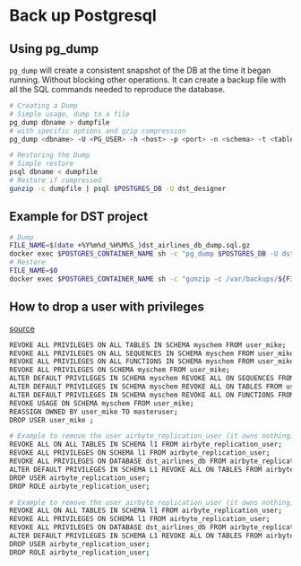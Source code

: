 # Back up Postgresql

## Using pg_dump

`pg_dump` will create a consistent snapshot of the DB at the time it began running. Without blocking other operations. It can create a backup file with all the SQL commands needed to reproduce the database.

```bash
# Creating a Dump
# Simple usage, dump to a file
pg_dump dbname > dumpfile
# with specific options and gzip compression
pg_dump <dbname> -U <PG_USER> -h <host> -p <port> -n <schema> -t <table> | gzip > dumpfile

# Restoring the Dump
# Simple restore
psql dbname < dumpfile
# Restore if compressed
gunzip -c dumpfile | psql $POSTGRES_DB -U dst_designer
```

## Example for DST project

```bash
# Dump
FILE_NAME=$(date +%Y%m%d_%H%M%S_)dst_airlines_db_dump.sql.gz
docker exec $POSTGRES_CONTAINER_NAME sh -c "pg_dump $POSTGRES_DB -U dst_designer | gzip > /var/backups/$FILE_NAME"
# Restore
FILE_NAME=$0
docker exec $POSTGRES_CONTAINER_NAME sh -c "gunzip -c /var/backups/${FILE_NAME} | psql $POSTGRES_DB -U dst_designer"
```

## How to drop a user with privileges

[source](https://stackoverflow.com/questions/3023583/how-to-quickly-drop-a-user-with-existing-privileges)

```bash
REVOKE ALL PRIVILEGES ON ALL TABLES IN SCHEMA myschem FROM user_mike;
REVOKE ALL PRIVILEGES ON ALL SEQUENCES IN SCHEMA myschem FROM user_mike;
REVOKE ALL PRIVILEGES ON ALL FUNCTIONS IN SCHEMA myschem FROM user_mike;
REVOKE ALL PRIVILEGES ON SCHEMA myschem FROM user_mike;
ALTER DEFAULT PRIVILEGES IN SCHEMA myschem REVOKE ALL ON SEQUENCES FROM user_mike;
ALTER DEFAULT PRIVILEGES IN SCHEMA myschem REVOKE ALL ON TABLES FROM user_mike;
ALTER DEFAULT PRIVILEGES IN SCHEMA myschem REVOKE ALL ON FUNCTIONS FROM user_mike;
REVOKE USAGE ON SCHEMA myschem FROM user_mike;
REASSIGN OWNED BY user_mike TO masteruser;
DROP USER user_mike ;
```

```bash
# Example to remove the user airbyte_replication_user (it owns nothing)
REVOKE ALL ON ALL TABLES IN SCHEMA l1 FROM airbyte_replication_user;
REVOKE ALL PRIVILEGES ON SCHEMA l1 FROM airbyte_replication_user;
REVOKE ALL PRIVILEGES ON DATABASE dst_airlines_db FROM airbyte_replication_user;
ALTER DEFAULT PRIVILEGES IN SCHEMA L1 REVOKE ALL ON TABLES FROM airbyte_replication_user;
DROP USER airbyte_replication_user;
DROP ROLE airbyte_replication_user;

# Example to remove the user airbyte_replication_user (it owns nothing)
REVOKE ALL ON ALL TABLES IN SCHEMA l1 FROM airbyte_replication_user;
REVOKE ALL PRIVILEGES ON SCHEMA l1 FROM airbyte_replication_user;
REVOKE ALL PRIVILEGES ON DATABASE dst_airlines_db FROM airbyte_replication_user;
ALTER DEFAULT PRIVILEGES IN SCHEMA L1 REVOKE ALL ON TABLES FROM airbyte_replication_user;
DROP USER airbyte_replication_user;
DROP ROLE airbyte_replication_user;
```